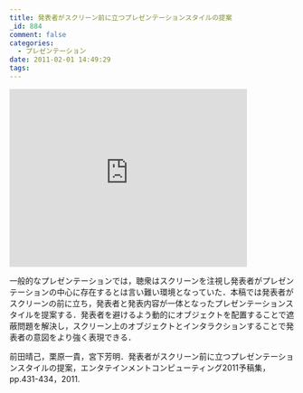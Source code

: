 ```yaml
---
title: 発表者がスクリーン前に立つプレゼンテーションスタイルの提案
_id: 884
comment: false
categories:
  - プレゼンテーション
date: 2011-02-01 14:49:29
tags:
---
```



<iframe width="420" height="315" src="https://www.youtube.com/embed/Xpypr6NxSdA" frameborder="0" allowfullscreen></iframe>



一般的なプレゼンテーションでは，聴衆はスクリーンを注視し発表者がプレゼンテーションの中心に存在するとは言い難い環境となっていた．本稿では発表者がスクリーンの前に立ち，発表者と発表内容が一体となったプレゼンテーションスタイルを提案する．発表者を避けるよう動的にオブジェクトを配置することで遮蔽問題を解決し，スクリーン上のオブジェクトとインタラクションすることで発表者の意図をより強く表現できる．

前田晴己，栗原一貴，宮下芳明．発表者がスクリーン前に立つプレゼンテーションスタイルの提案，エンタテインメントコンピューティング2011予稿集，pp.431-434，2011.
